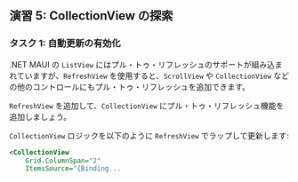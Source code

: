 ## 演習 5: CollectionView の探索

### タスク 1: 自動更新の有効化

.NET MAUI の `ListView` にはプル・トゥ・リフレッシュのサポートが組み込まれていますが、`RefreshView` を使用すると、`ScrollView` や `CollectionView` などの他のコントロールにもプル・トゥ・リフレッシュを追加できます。

`RefreshView` を追加して、`CollectionView` にプル・トゥ・リフレッシュ機能を追加しましょう。

`CollectionView` ロジックを以下のように `RefreshView` でラップして更新します:

```xml
<CollectionView
    Grid.ColumnSpan="2"
    ItemsSource="{Binding...